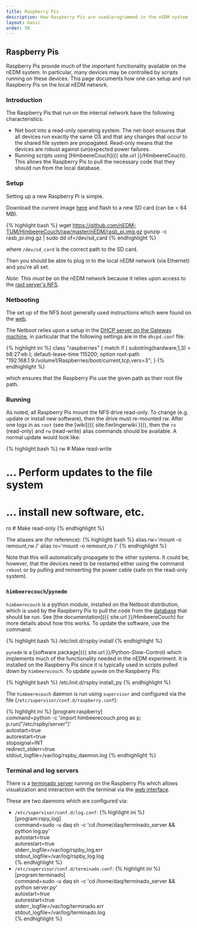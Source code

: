 ```yaml
---
title: Raspberry Pis 
description: How Raspberry Pis are used/programmed in the nEDM system 
layout: basic
order: 50
---
```


## Raspberry Pis

Raspberry Pis provide much of the important functionality
available on the nEDM system.  In particular, many devices may be controlled by
scripts running on these devices.  This page documents how one can setup and
run Raspberry Pis on the local nEDM network.

### Introduction

The Raspberry Pis that run on the internal network have the following
characteristics:

* Net boot into a read-only operating system.  The net-boot ensures that all
devices run exactly the same OS and that any changes that occur to the shared
file system are propagated.  Read-only means that the devices are robust
against (un)expected power failures.
* Running scripts using [HimbeereCouch]({{ site.url }}/HimbeereCouch).  This
allows the Raspberry Pis to pull the necessary code that they should run from
the local database. 

### Setup

Setting up a new Raspberry Pi is simple.

Download the current image
[here](https://github.com/nEDM-TUM/HimbeereCouch/raw/master/nEDM/rasb_pi.img.gz)
and flash to a new SD card (can be < 64 MB).

{% highlight bash %}
wget https://github.com/nEDM-TUM/HimbeereCouch/raw/master/nEDM/rasb_pi.img.gz
gunzip -c rasb_pi.img.gz | sudo dd of=/dev/sd_card
{% endhighlight %}

where `/dev/sd_card` is the correct path to the SD card.

Then you should be able to plug in to the local nEDM network (via Ethernet) and
you're all set.

_Note_: This *must* be on the nEDM network because it relies upon access to the
[raid server's NFS](https://raid.nedm1:5001/).

### Netbooting

The set up of the NFS boot generally used instructions which were found on the
[web](http://blogs.wcode.org/2013/09/howto-netboot-a-raspberry-pi/).

The Netboot relies upon a setup in the [DHCP server on the Gateway
machine](GatewayMachine.html#dhcp-server), in particular that the following
settings are in the `dhcpd.conf` file:

{% highlight ini %}
  class "raspberries" {
    match if ( substring(hardware,1,3) = b8:27:eb );
    default-lease-time 115200;
    option root-path "192.168.1.9:/volume1/Raspberries/boot/current,tcp,vers=3";
  }
{% endhighlight %}

which ensures that the Raspberry Pis use the given path as their root file path.

### Running

As noted, all Raspberry Pis mount the NFS drive read-only.  To change (e.g.
update or install new software), then the drive must re-mounted rw.  After one
logs in as `root` (see the [wiki]({{ site.fierlingerwiki }})), then the `ro`
(read-only) and `rw` (read-write) alias commands should be available.  A normal
update would look like: 

{% highlight bash %}
rw # Make read-write
# ... Perform updates to the file system
# ...    install new software, etc.
ro # Make read-only
{% endhighlight %}

The aliases are (for reference):
{% highlight bash %}
alias rw='mount -o remount,rw /'
alias ro='mount -o remount,ro /'
{% endhighlight %}

Note that this will automatically propagate to the other systems.  It could be,
however, that the devices need to be restarted either using the command
`reboot` or by pulling and reinserting the power cable (safe on the read-only
system).

### `himbeerecouch`/`pynedm`

`himbeerecouch` is a python module, installed on the Netboot
distribution, which is used by the Raspberry Pis to pull the code from the 
[database](Control-DB.html) that should be run.  See [the documentation]({{ site.url }}/HimbeereCouch)
for more details about how this works.  To update the software, use the
command:

{% highlight bash %}
/etc/init.d/rspby install
{% endhighlight %}

`pynedm` is a [software package]({{ site.url }}/Python-Slow-Control) which
implements much of the functionality needed in the nEDM experiment.  It is
installed on the Raspberry Pis since it is typically used in scripts pulled
down by `himbeerecouch`. To update `pynedm` on the Raspberry Pis:

{% highlight bash %}
/etc/init.d/rspby install_py
{% endhighlight %}

The `himbeerecouch` daemon is run using `supervisor` and configured via the
file (`/etc/supervisor/conf.d/raspberry.conf`):

{% highlight ini %}
[program:raspberry]                                                                                        
command=python -c 'import himbeerecouch.prog as p; p.run("/etc/rspby/server")'                             
autostart=true                                                                                             
autorestart=true                                                                                           
stopsignal=INT                                                                                             
redirect_stderr=true                                                                                       
stdout_logfile=/var/log/rspby_daemon.log 
{% endhighlight %}

### Terminal and log servers

There is a [terminado server](https://github.com/takluyver/terminado) running
on the Raspberry Pis which allows visualization and interaction with the
terminal via the [web
interface](http://db.nedm1/page/control/nedm/raspberries).

These are two daemons which are configured via:

* `/etc/supervisor/conf.d/log.conf`:
{% highlight ini %}
[program:rspy_log]                                                                                         
command=sudo -u daq sh -c 'cd /home/daq/terminado_server && python log.py'                                 
autostart=true                                                                                             
autorestart=true                                                                                           
stderr_logfile=/var/log/rspby_log.err                                                                      
stdout_logfile=/var/log/rspby_log.log   
{% endhighlight %}
* `/etc/supervisor/conf.d/terminado.conf`:
{% highlight ini %}
[program:terminado]                                                                                        
command=sudo -u daq sh -c 'cd /home/daq/terminado_server && python server.py'                              
autostart=true                                                                                             
autorestart=true                                                                                           
stderr_logfile=/var/log/terminado.err                                                                      
stdout_logfile=/var/log/terminado.log                                                                      
{% endhighlight %}

